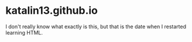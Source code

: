 # katalin13.github.io

I don't really know what exactly is this, but that is the date when I restarted learning HTML.
